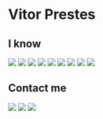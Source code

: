 <h1>Vitor Prestes </h1>

<h2>I know</h2>
<div display='flex'>
  <img src='https://img.shields.io/badge/HTML5-E34F26?style=for-the-badge&logo=html5&logoColor=white' /> 
  <img src='https://img.shields.io/badge/CSS3-1572B6?style=for-the-badge&logo=css3&logoColor=white'/>
  <img src='https://img.shields.io/badge/JavaScript-F7DF1E?style=for-the-badge&logo=javascript&logoColor=black'/>
  <img src='https://img.shields.io/badge/React-20232A?style=for-the-badge&logo=react&logoColor=61DAFB'/>
  <img src='https://img.shields.io/badge/Bootstrap-563D7C?style=for-the-badge&logo=bootstrap&logoColor=white'/>
  <img src='https://img.shields.io/badge/styled--components-DB7093?style=for-the-badge&logo=styled-components&logoColor=white'/>
  <img src='https://img.shields.io/badge/Material--UI-0081CB?style=for-the-badge&logo=material-ui&logoColor=white'/>
  <img src='https://img.shields.io/badge/Redux-593D88?style=for-the-badge&logo=redux&logoColor=white'/>
  <img src='https://img.shields.io/badge/C%2B%2B-00599C?style=for-the-badge&logo=c%2B%2B&logoColor=white'/>
 </div>

<h2>Contact me</h2>
 <div>
   <img src='https://img.shields.io/badge/Instagram-E4405F?style=for-the-badge&logo=instagram&logoColor=white' href='https://www.instagram.com/vitorprestez/'/>
   <img src='https://img.shields.io/badge/Facebook-1877F2?style=for-the-badge&logo=facebook&logoColor=white' href='https://www.facebook.com/vitorprestez'/>
   <img src='https://img.shields.io/badge/LinkedIn-0077B5?style=for-the-badge&logo=linkedin&logoColor=white' href='www.linkedin.com/in/vitorprestez'>
 </div>


